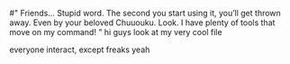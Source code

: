 #" Friends… Stupid word. The second you start using it, you’ll get thrown away. Even by your beloved Chuuouku. Look. I have plenty of tools that move on my command! "
hi guys look at my very cool file

everyone interact, except freaks
yeah 

<!--
**akunerindo/akunerindo** is a ✨ _special_ ✨ repository because its `README.md` (this file) appears on your GitHub profile.




-->
